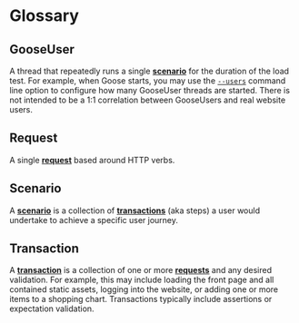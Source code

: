 # Glossary

## GooseUser
A thread that repeatedly runs a single [**scenario**](./getting-started/metrics.html#scenarios) for the duration of the load test. For example, when Goose starts, you may use the [`--users`](./getting-started/common.html#how-many-users-to-simulate) command line option to configure how many GooseUser threads are started. There is not intended to be a 1:1 correlation between GooseUsers and real website users.

## Request
A single [**request**](./getting-started/metrics.html#requests) based around HTTP verbs.

## Scenario
A [**scenario**](./getting-started/metrics.html#scenarios) is a collection of [**transactions**](./getting-started/metrics.html#transactions) (aka steps) a user would undertake to achieve a specific user journey.

## Transaction
A [**transaction**](./getting-started/metrics.html#transactions) is a collection of one or more [**requests**](./getting-started/metrics.html#request) and any desired validation. For example, this may include loading the front page and all contained static assets, logging into the website, or adding one or more items to a shopping chart.  Transactions typically include assertions or expectation validation.
